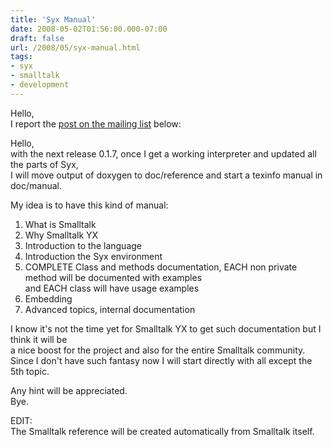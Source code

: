 ```yaml
---
title: 'Syx Manual'
date: 2008-05-02T01:56:00.000-07:00
draft: false
url: /2008/05/syx-manual.html
tags: 
- syx
- smalltalk
- development
---
```


Hello,  
I report the [post on the mailing list](http://groups.google.com/group/syx-discuss/browse_thread/thread/d8a77c3c3042087d) below:  
  
Hello,  
with the next release 0.1.7, once I get a working interpreter and updated all the parts of Syx,  
I will move output of doxygen to doc/reference and start a texinfo manual in doc/manual.  

My idea is to have this kind of manual:  
1) What is Smalltalk  
2) Why Smalltalk YX  
3) Introduction to the language  
4) Introduction the Syx environment  
5) COMPLETE Class and methods documentation, EACH non private method will be documented with examples  
and EACH class will have usage examples  
6) Embedding  
7) Advanced topics, internal documentation  

I know it's not the time yet for Smalltalk YX to get such documentation but I think it will be  
a nice boost for the project and also for the entire Smalltalk community.  
Since I don't have such fantasy now I will start directly with all except the 5th topic.  

Any hint will be appreciated.  
Bye.  
  
EDIT:  
The Smalltalk reference will be created automatically from Smalltalk itself.